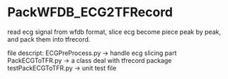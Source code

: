 # PackWFDB_ECG2TFRecord
read ecg signal from wfdb format, slice ecg become piece peak by peak, and pack them into tfrecord.

file descript:
    ECGPreProcess.py -> handle ecg slicing part
    PackECGToTFR.py -> a class deal with tfrecord package
    testPackECGToTFR.py -> unit test file
